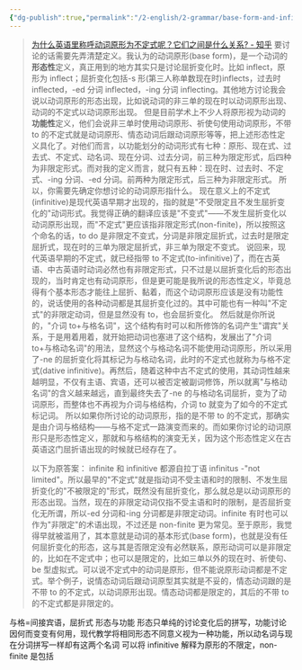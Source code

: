 ```yaml
---
{"dg-publish":true,"permalink":"/2-english/2-grammar/base-form-and-infinitive/"}
---
```


> [为什么英语里称呼动词原形为不定式呢？它们之间是什么关系? - 知乎](https://www.zhihu.com/question/538458530/answer/2536924055)
> 要讨论的话需要先弄清楚定义。我认为的动词原形(base form)，是一个动词的**形态性**定义，真正用到的地方其实只是讨论屈折变化时。比如 inflect，原形为 inflect；屈折变化包括-s 形(第三人称单数现在时)inflects，过去时 inflected，-ed 分词 inflected，-ing 分词 inflecting。其他地方讨论我会说以动词原形的形态出现，比如说动词的非三单的现在时以动词原形出现、动词的不定式以动词原形出现。
> 但是目前学术上不少人将原形视为动词的**功能性**定义，他们会说非三单时使用动词原形、祈使句使用动词原形，不带 to 的不定式就是动词原形、情态动词后跟动词原形等等，把上述形态性定义具化了。对他们而言，以功能划分的动词形式有七种：原形、现在式、过去式、不定式、动名词、现在分词、过去分词，前三种为限定形式，后四种为非限定形式。而对我的定义而言，就只有五种：现在时、过去时、不定式、-ing 分词、-ed 分词。前两种为限定形式，后三种为非限定形式。
> 所以，你需要先确定你想讨论的动词原形指什么。
> 现在意义上的不定式(infinitive)是现代英语早期才出现的，指的就是"不受限定且不发生屈折变化的"动词形式。我觉得正确的翻译应该是"不变式"——不发生屈折变化以动词原形出现，而"不定式"更应该指非限定形式(non-finite)，所以按照这个命名的话，to do 是非限定不变式，分词是非限定屈折式，过去时是限定屈折式，现在时的三单为限定屈折式，非三单为限定不变式。
> 说回来，现代英语早期的不定式，就已经指带 to 不定式(to-infinitive)了，而在古英语、中古英语时动词必然也有非限定形式，只不过是以屈折变化后的形态出现的，当时肯定也有动词原形，但是更可能是我所说的形态性定义，毕竟总得有个基本形态才能往上屈折、黏着，而这个动词原形应该是没有功能性的，说话使用的各种动词都是其屈折变化过的。其中可能也有一种叫"不定式"的非限定动词，但是显然没有 to，也会屈折变化。
> 然后就是你所说的，"介词 to+与格名词"，这个结构有时可以和所修饰的名词产生"谓宾"关系，于是用着用着，就开始把动词也塞进了这个结构，发展出了"介词 to+与格动名词"的用法，显然这个与格动名词不能使用动词原形，所以采用了-ne 的屈折变化将其标记为与格动名词，此时的不定式也就称为与格不定式(dative infinitive)。再然后，随着这种中古不定式的使用，其动词性越来越明显，不仅有主语、宾语，还可以被否定被副词修饰，所以就离"与格动名词"的含义越来越远，直到最终失去了-ne 的与格动名词屈折，变为了动词原形，而整体也不再视为介词与格结构，介词 to 就变为了如今的不定式标记词。
> 所以如果你所讨论的动词原形，指的是不带 to 的不定式，那确实是由介词与格结构——与格不定式一路演变而来的。而如果你讨论的动词原形只是形态性定义，那就和与格结构的演变无关，因为这个形态性定义在古英语这门屈折语出现的时候就已经存在了。
> 
> 以下为原答案：
> infinite 和 infinitive 都源自拉丁语 infinitus -"not limited"。所以最早的"不定式"就是指动词不受主语和时的限制、不发生屈折变化的"不被限定的"形式，既然没有屈折变化，那么就总是以动词原形的形态出现。当然，现在的非限定动词仅指不受主语和时的限制，是否屈折变化无所谓，所以-ed 分词和-ing 分词都是非限定动词。infinite 有时也可以作为"非限定"的术语出现，不过还是 non-finite 更为常见。至于原形，我觉得早就被滥用了，其本意就是动词的基本形式(base form)，也就是没有任何屈折变化的形态，这与其是否限定没有必然联系，原形动词可以是非限定的，比如在不定式中；也可以是限定的，比如三单以外的现在时、祈使句、be 型虚拟式。可以说不定式中的动词是原形，但不能说原形动词都是不定式。举个例子，说情态动词后跟动词原型其实就是不妥的，情态动词跟的是不带 to 的不定式，以动词原形出现。情态动词都是限定的，其后的不带 to 的不定式都是非限定的。

与格=间接宾语，屈折式
形态与功能
形态只单纯的讨论变化后的拼写，功能讨论因何而变变有何用，现代教学将相同形态不同意义视为一种功能，所以动名词与现在分词拼写一样却有这两个名词
可以将 infinitive 解释为原形的不限定，non-finite 是包括
